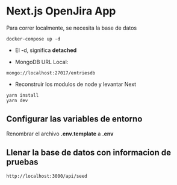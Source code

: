 # Next.js OpenJira App

Para correr localmente, se necesita la base de datos

```
docker-compose up -d
```

- El -d, significa **detached**

- MongoDB URL Local:

```
mongo://localhost:27017/entriesdb
```

* Reconstruir los modulos de node y levantar Next
```
yarn install
yarn dev
```

## Configurar las variables de entorno

Renombrar el archivo **.env.template** a **.env**

## Llenar la base de datos con informacion de pruebas

```
http://localhost:3000/api/seed
```
